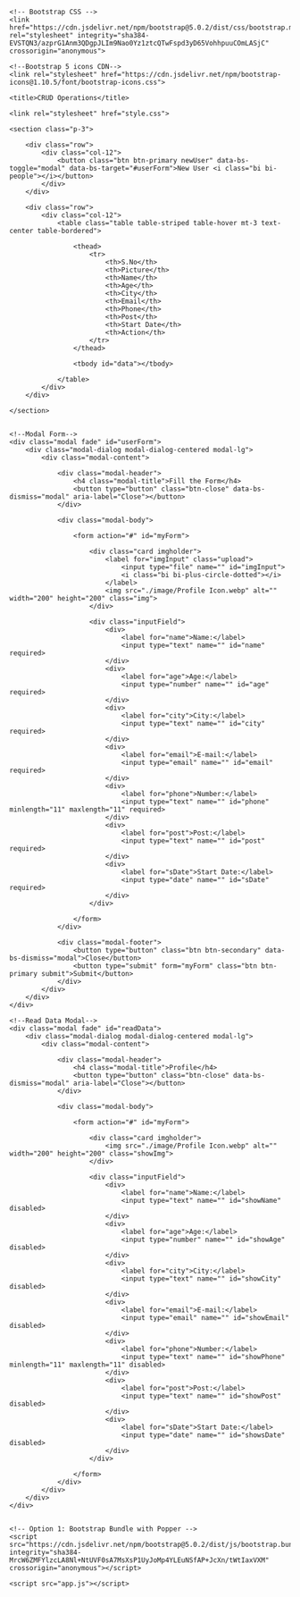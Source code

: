 <!doctype html>
<html lang="en">
  <head>
    <!-- Required meta tags -->
    <meta charset="utf-8">
    <meta name="viewport" content="width=device-width, initial-scale=1">

    <!-- Bootstrap CSS -->
    <link href="https://cdn.jsdelivr.net/npm/bootstrap@5.0.2/dist/css/bootstrap.min.css" rel="stylesheet" integrity="sha384-EVSTQN3/azprG1Anm3QDgpJLIm9Nao0Yz1ztcQTwFspd3yD65VohhpuuCOmLASjC" crossorigin="anonymous">

    <!--Bootstrap 5 icons CDN-->
    <link rel="stylesheet" href="https://cdn.jsdelivr.net/npm/bootstrap-icons@1.10.5/font/bootstrap-icons.css">

    <title>CRUD Operations</title>

    <link rel="stylesheet" href="style.css">
  </head>
  <body>
    

    <section class="p-3">

        <div class="row">
            <div class="col-12">
                <button class="btn btn-primary newUser" data-bs-toggle="modal" data-bs-target="#userForm">New User <i class="bi bi-people"></i></button>
            </div>
        </div>

        <div class="row">
            <div class="col-12">
                <table class="table table-striped table-hover mt-3 text-center table-bordered">

                    <thead>
                        <tr>
                            <th>S.No</th>
                            <th>Picture</th>
                            <th>Name</th>
                            <th>Age</th>
                            <th>City</th>
                            <th>Email</th>
                            <th>Phone</th>
                            <th>Post</th>
                            <th>Start Date</th>
                            <th>Action</th>
                        </tr>
                    </thead>

                    <tbody id="data"></tbody>

                </table>
            </div>
        </div>

    </section>


    <!--Modal Form-->
    <div class="modal fade" id="userForm">
        <div class="modal-dialog modal-dialog-centered modal-lg">
            <div class="modal-content">

                <div class="modal-header">
                    <h4 class="modal-title">Fill the Form</h4>
                    <button type="button" class="btn-close" data-bs-dismiss="modal" aria-label="Close"></button>
                </div>

                <div class="modal-body">

                    <form action="#" id="myForm">

                        <div class="card imgholder">
                            <label for="imgInput" class="upload">
                                <input type="file" name="" id="imgInput">
                                <i class="bi bi-plus-circle-dotted"></i>
                            </label>
                            <img src="./image/Profile Icon.webp" alt="" width="200" height="200" class="img">
                        </div>

                        <div class="inputField">
                            <div>
                                <label for="name">Name:</label>
                                <input type="text" name="" id="name" required>
                            </div>
                            <div>
                                <label for="age">Age:</label>
                                <input type="number" name="" id="age" required>
                            </div>
                            <div>
                                <label for="city">City:</label>
                                <input type="text" name="" id="city" required>
                            </div>
                            <div>
                                <label for="email">E-mail:</label>
                                <input type="email" name="" id="email" required>
                            </div>
                            <div>
                                <label for="phone">Number:</label>
                                <input type="text" name="" id="phone" minlength="11" maxlength="11" required>
                            </div>
                            <div>
                                <label for="post">Post:</label>
                                <input type="text" name="" id="post" required>
                            </div>
                            <div>
                                <label for="sDate">Start Date:</label>
                                <input type="date" name="" id="sDate" required>
                            </div>
                        </div>

                    </form>
                </div>

                <div class="modal-footer">
                    <button type="button" class="btn btn-secondary" data-bs-dismiss="modal">Close</button>
                    <button type="submit" form="myForm" class="btn btn-primary submit">Submit</button>
                </div>
            </div>
        </div>
    </div>

    <!--Read Data Modal-->
    <div class="modal fade" id="readData">
        <div class="modal-dialog modal-dialog-centered modal-lg">
            <div class="modal-content">

                <div class="modal-header">
                    <h4 class="modal-title">Profile</h4>
                    <button type="button" class="btn-close" data-bs-dismiss="modal" aria-label="Close"></button>
                </div>

                <div class="modal-body">

                    <form action="#" id="myForm">

                        <div class="card imgholder">
                            <img src="./image/Profile Icon.webp" alt="" width="200" height="200" class="showImg">
                        </div>

                        <div class="inputField">
                            <div>
                                <label for="name">Name:</label>
                                <input type="text" name="" id="showName" disabled>
                            </div>
                            <div>
                                <label for="age">Age:</label>
                                <input type="number" name="" id="showAge" disabled>
                            </div>
                            <div>
                                <label for="city">City:</label>
                                <input type="text" name="" id="showCity" disabled>
                            </div>
                            <div>
                                <label for="email">E-mail:</label>
                                <input type="email" name="" id="showEmail" disabled>
                            </div>
                            <div>
                                <label for="phone">Number:</label>
                                <input type="text" name="" id="showPhone" minlength="11" maxlength="11" disabled>
                            </div>
                            <div>
                                <label for="post">Post:</label>
                                <input type="text" name="" id="showPost" disabled>
                            </div>
                            <div>
                                <label for="sDate">Start Date:</label>
                                <input type="date" name="" id="showsDate" disabled>
                            </div>
                        </div>

                    </form>
                </div>
            </div>
        </div>
    </div>


    <!-- Option 1: Bootstrap Bundle with Popper -->
    <script src="https://cdn.jsdelivr.net/npm/bootstrap@5.0.2/dist/js/bootstrap.bundle.min.js" integrity="sha384-MrcW6ZMFYlzcLA8Nl+NtUVF0sA7MsXsP1UyJoMp4YLEuNSfAP+JcXn/tWtIaxVXM" crossorigin="anonymous"></script>

    <script src="app.js"></script>
  </body>
</html>
